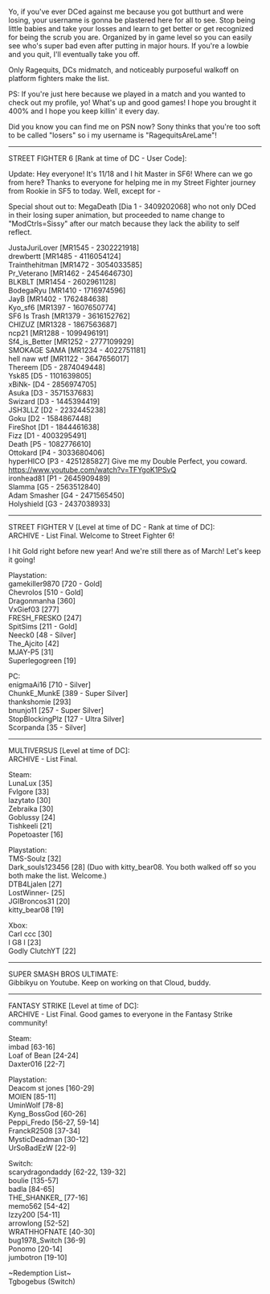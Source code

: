 Yo, if you've ever DCed against me because you got butthurt and were losing, your username is gonna be plastered here for all to see. Stop being little babies and take your losses and learn to get better or get recognized for being the scrub you are. Organized by in game level so you can easily see who's super bad even after putting in major hours. If you're a lowbie and you quit, I'll eventually take you off.

Only Ragequits, DCs midmatch, and noticeably purposeful walkoff on platform fighters make the list.

PS: If you're just here because we played in a match and you wanted to check out my profile, yo! What's up and good games! I hope you brought it 400% and I hope you keep killin' it every day. 

Did you know you can find me on PSN now? Sony thinks that you're too soft to be called "losers" so i my username is "RagequitsAreLame"!

___


STREET FIGHTER 6 [Rank at time of DC - User Code]:

Update: Hey everyone! It's 11/18 and I hit Master in SF6! Where can we go from here‽ Thanks to everyone for helping me in my Street Fighter journey from Rookie in SF5 to today. Well, except for -

Special shout out to: MegaDeath [Dia 1 - 3409202068] who not only DCed in their losing super animation, but proceeded to name change to "ModCtrls=Sissy" after our match because they lack the ability to self reflect.


JustaJuriLover [MR1545 - 2302221918]  
drewbertt [MR1485 - 4116054124]  
Trainthehitman [MR1472 - 3054033585]  
Pr_Veterano [MR1462 - 2454646730]  
BLKBLT [MR1454 - 2602961128]  
BodegaRyu [MR1410 - 1716974596]  
JayB [MR1402 - 1762484638]  
Kyo_sf6 [MR1397 - 1607650774]  
SF6 Is Trash [MR1379 - 3616152762]  
CHIZUZ [MR1328 - 1867563687]  
ncp21 [MR1288 - 1099496191]  
Sf4_is_Better [MR1252 - 2777109929]  
SMOKAGE SAMA [MR1234 - 4022751181]  
hell naw wtf [MR1122 - 3647656017]  
Thereem [D5 - 2874049448]  
Ysk85 [D5 - 1101639805]  
xBiNk- [D4 - 2856974705]  
Asuka [D3 - 3571537683]  
Swizard [D3 - 1445394419]  
JSH3LLZ [D2 - 2232445238]  
Goku [D2 - 1584867448]  
FireShot [D1 - 1844461638]  
Fizz [D1 - 4003295491]  
Death [P5 - 1082776610]  
Ottokard [P4 - 3033680406]  
hyperHICO [P3 - 4251285827] Give me my Double Perfect, you coward. https://www.youtube.com/watch?v=TFYgoK1PSvQ  
ironhead81 [P1 - 2645909489]  
Slamma [G5 - 2563512840]  
Adam Smasher [G4 - 2471565450]  
Holyshield [G3 - 2437038933]  
 

___



STREET FIGHTER V [Level at time of DC - Rank at time of DC]:  
ARCHIVE - List Final. Welcome to Street Fighter 6!

I hit Gold right before new year! And we're still there as of March! Let's keep it going!

Playstation:  
gamekiller9870 [720 - Gold]  
Chevrolos [510 - Gold]  
Dragonmanha [360]  
VxGief03 [277]  
FRESH_FRESKO [247]  
SpitSims [211 - Gold]  
Neeck0 [48 - Silver]  
The_Ajcito [42]  
MJAY-P5 [31]  
Superlegogreen [19]  
  
PC:  
enigmaAi16 [710 - Silver]   
ChunkE_MunkE [389 - Super Silver]  
thankshomie [293]  
bnunjo11 [257 - Super Silver]  
StopBlockingPlz [127 - Ultra Silver]   
Scorpanda [35 - Silver]  

___  



MULTIVERSUS [Level at time of DC]:   
ARCHIVE - List Final.  

Steam:  
LunaLux [35]  
Fvlgore [33]  
lazytato [30]  
Zebraika [30]  
Goblussy [24]  
Tishkeeli [21]  
Popetoaster [16]  

Playstation:  
TMS-Soulz [32]  
Dark_souls123456 [28] (Duo with kitty_bear08. You both walked off so you both make the list. Welcome.)  
DTB4Ljalen [27]  
LostWinner- [25]  
JGIBroncos31 [20]  
kitty_bear08 [19]  
  
Xbox:  
Carl ccc [30]  
l G8 l   [23]  
Godly ClutchYT [22]  



___


SUPER SMASH BROS ULTIMATE:  
Gibbikyu on Youtube. Keep on working on that Cloud, buddy.


___



FANTASY STRIKE [Level at time of DC]:   
ARCHIVE - List Final. Good games to everyone in the Fantasy Strike community!  

Steam:  
imbad [63-16]   
Loaf of Bean [24-24]  
Daxter016 [22-7]  
  
Playstation:  
Deacom st jones [160-29]  
MOIEN [85-11]  
UminWolf [78-8]  
Kyng_BossGod [60-26]   
Peppi_Fredo [56-27, 59-14]   
FranckR2508 [37-34]  
MysticDeadman [30-12]   
UrSoBadEzW [22-9]   

Switch:  
scarydragondaddy [62-22, 139-32]   
boulie [135-57]  
badla [84-65]  
THE_SHANKER_ [77-16]  
memo562 [54-42]  
Izzy200 [54-11]  
arrowlong [52-52]  
WRATHHOFNATE [40-30]  
bug1978_Switch [36-9]  
Ponomo [20-14]  
jumbotron [19-10]  




\~Redemption List~  
Tgbogebus (Switch)
